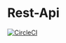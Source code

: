 # Rest-Api

[![CircleCI](https://circleci.com/gh/T2003/Rest_Api.svg?style=svg)](https://app.circleci.com/pipelines/github/alaintresor/my_brand_api)
